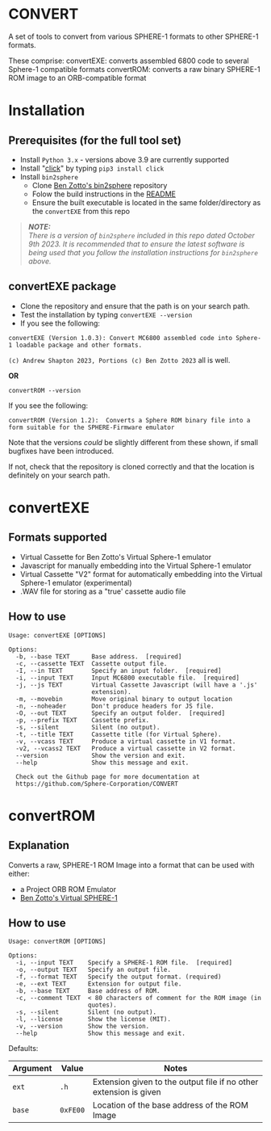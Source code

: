 # CONVERT
A set of tools to convert from various SPHERE-1 formats to other SPHERE-1 formats.

These comprise:
  convertEXE:   converts assembled 6800 code to several Sphere-1 compatible formats
  convertROM:   converts a raw binary SPHERE-1 ROM image to an ORB-compatible format

# Installation

## Prerequisites (for the full tool set)
 
 * Install `Python 3.x` - versions above 3.9 are currently supported
 * Install "[click](https://palletsprojects.com/p/click/)" by typing `pip3 install click`
 * Install `bin2sphere`
    * Clone [Ben Zotto's bin2sphere](https://github.com/bzotto/bin2sphere) repository
    * Folow the build instructions in the [README](https://github.com/bzotto/bin2sphere/blob/main/README.md)
    * Ensure the built executable is located in the same folder/directory as the `convertEXE` from this repo

> **_NOTE:_**  
_There is a version of `bin2sphere` included in this repo dated October 9th 2023. It is recommended that to ensure the latest software is being used that you follow the installation instructions for `bin2sphere` above._

## convertEXE package

 * Clone the repository and ensure that the path is on your search path.
 * Test the installation by typing 
 `convertEXE --version`
 * If you see the following: 

 `convertEXE (Version 1.0.3): Convert MC6800 assembled code into Sphere-1 loadable package and other formats.` 

`(c) Andrew Shapton 2023, Portions (c) Ben Zotto 2023` all is well.

**OR**

`convertROM --version`

If you see the following:

`convertROM (Version 1.2): 
Converts a Sphere ROM binary file into a form suitable for the SPHERE-Firmware emulator`

 Note that the versions *could* be slightly different from these shown, if small bugfixes have been introduced.
 
 If not, check that the repository is cloned correctly and that the location is definitely on your search path.

# convertEXE
## Formats supported

 * Virtual Cassette for Ben Zotto's Virtual Sphere-1 emulator
 * Javascript for manually embedding into the Virtual Sphere-1 emulator
 * Virtual Cassette "V2" format for automatically embedding into the Virtual Sphere-1 emulator (experimental)
 * .WAV file for storing as a "true' cassette audio file

## How to use

```
Usage: convertEXE [OPTIONS]

Options:
  -b, --base TEXT      Base address.  [required]
  -c, --cassette TEXT  Cassette output file.
  -I, --in TEXT        Specify an input folder.  [required]
  -i, --input TEXT     Input MC6800 executable file.  [required]
  -j, --js TEXT        Virtual Cassette Javascript (will have a '.js'
                       extension).
  -m, --movebin        Move original binary to output location
  -n, --noheader       Don't produce headers for JS file.
  -O, --out TEXT       Specify an output folder.  [required]
  -p, --prefix TEXT    Cassette prefix.
  -s, --silent         Silent (no output).
  -t, --title TEXT     Cassette title (for Virtual Sphere).
  -v, --vcass TEXT     Produce a virtual cassette in V1 format.
  -v2, --vcass2 TEXT   Produce a virtual cassette in V2 format.
  --version            Show the version and exit.
  --help               Show this message and exit.

  Check out the Github page for more documentation at
  https://github.com/Sphere-Corporation/CONVERT

  ```

# convertROM
## Explanation

Converts a raw, SPHERE-1 ROM Image into a format that can be used with either:
- a Project ORB ROM Emulator
- [Ben Zotto's Virtual SPHERE-1](https://sphere.computer/emulator/)

## How to use
```
Usage: convertROM [OPTIONS]

Options:
  -i, --input TEXT    Specify a SPHERE-1 ROM file.  [required]
  -o, --output TEXT   Specify an output file.
  -f, --format TEXT   Specify the output format. (required)
  -e, --ext TEXT      Extension for output file.
  -b, --base TEXT     Base address of ROM.
  -c, --comment TEXT  < 80 characters of comment for the ROM image (in
                      quotes).
  -s, --silent        Silent (no output).
  -l, --license       Show the license (MIT).
  -v, --version       Show the version.
  --help              Show this message and exit.

  ```

  Defaults:
  
  | Argument  | Value  |Notes|
  |-----------|--------|-----|
  |`ext`      |  `.h`  |Extension given to the output file if no other extension is given|
  |`base`     | `0xFE00`| Location of the base address of the ROM Image|
